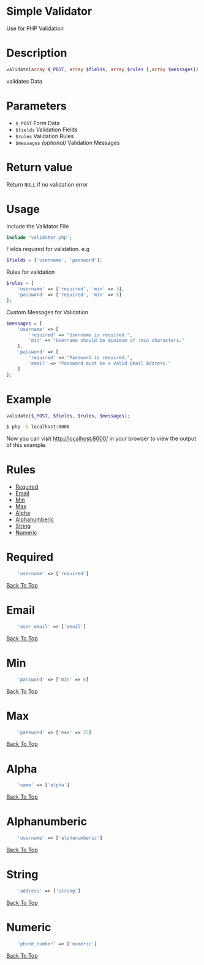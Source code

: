 # Simple Validator
Use for PHP Validation

# Description
```php
validate(array $_POST, array $fields, array $rules [,array $messages]) :array
```
validates Data

# Parameters
<ul>
    <li><code>$_POST</code> Form Data</li>
    <li><code>$fields</code> Validation Fields</li>
    <li><code>$rules</code> Validation Rules</li>
    <li><code>$messages</code> <i>(optional)</i> Validation Messages</li>
</ul>

# Return value
Return <code>NULL</code> if no validation error

# Usage

Include the Validator File
```php
include 'validator.php';
```

Fields required for validation. e.g
```php 
$fields = ['username', 'password'];
```

Rules for validation
```php
$rules = [
    'username' => ['required', 'min' => 3],
    'password' => ['required', 'min' => 5]
];
```

Custom Messages for Validation
```php 
$messages = [
    'username' => [
        'required' => "Username is required.",
        'min' => "Username should be minimum of :min characters."
    ],
    'password' => [
        'required' => "Password is required.",
        'email' => "Password must be a valid Email Address."
    ]
];
```


# Example

```php
validate($_POST, $fields, $rules, $messages);
```

```bash
$ php -S localhost:8000
```
Now you can visit [http://localhost:8000/](http://localhost:8000/) in your browser to view the output of this example.

# Rules
<ul id="rules">
    <li><a href="#required">Required</a></li>
    <li><a href="#email">Email</a></li>
    <li><a href="#min">Min</a></li>
    <li><a href="#max">Max</a></li>
    <li><a href="#alpha">Alpha</a></li>
    <li><a href="#alphanumberic">Alphanumberic</a></li>
    <li><a href="#string">String</a></li>
    <li><a href="#numeric">Numeric</a></li>
</ul>

<h1 id="required">Required</h1>

```php
    'username' => ['required']
```
<a href="#rules">Back To Top</a>

<h1 id="email">Email</h1>

```php
    'user_email' => ['email']
```
<a href="#rules">Back To Top</a>

<h1 id="min">Min</h1>

```php
    'password' => ['min' => 6]
```
<a href="#rules">Back To Top</a>

<h1 id="max">Max</h1>

```php
    'password' => ['max' => 25]
```
<a href="#rules">Back To Top</a>

<h1 id="alpha">Alpha</h1>

```php
    'name' => ['alpha']
```
<a href="#rules">Back To Top</a>

<h1 id="alphanumberic">Alphanumberic</h1>

```php
    'username' => ['alphanumberic']
```
<a href="#rules">Back To Top</a>

<h1 id="string">String</h1>

```php
    'address' => ['string']
```
<a href="#rules">Back To Top</a>

<h1 id="numeric">Numeric</h1>

```php
    'phone_number' => ['numeric']
```
<a href="#rules">Back To Top</a>
